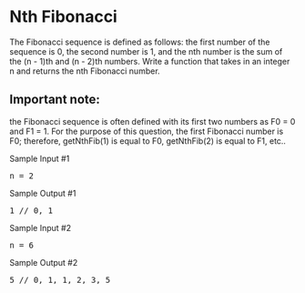 # Nth Fibonacci

The Fibonacci sequence is defined as follows: the first number of the sequence is 0, the second number is 1, and the nth number is the sum of the (n - 1)th and (n - 2)th numbers. Write a function that takes in an integer n and returns the nth Fibonacci number. 

## Important note:
the Fibonacci sequence is often defined with its first two numbers as F0 = 0 and F1 = 1. For the purpose of this question, the first Fibonacci number is F0; therefore, getNthFib(1) is equal to F0, getNthFib(2) is equal to F1, etc.. 

Sample Input #1
<pre>
n = 2
</pre>

Sample Output #1
<pre>
1 // 0, 1
</pre>

Sample Input #2
<pre>
n = 6
</pre>

Sample Output #2
<pre>
5 // 0, 1, 1, 2, 3, 5
</pre>
